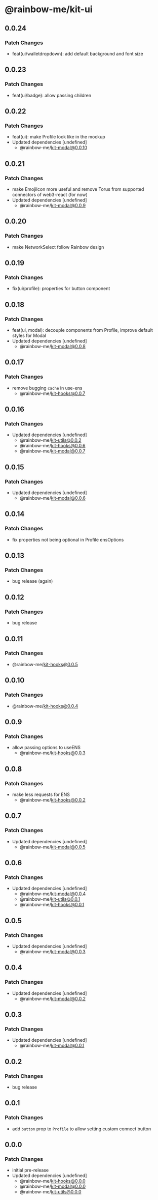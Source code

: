 # @rainbow-me/kit-ui

## 0.0.24

### Patch Changes

- feat(ui/walletdropdown): add default background and font size

## 0.0.23

### Patch Changes

- feat(ui/badge): allow passing children

## 0.0.22

### Patch Changes

- feat(ui): make Profile look like in the mockup
- Updated dependencies [undefined]
  - @rainbow-me/kit-modal@0.0.10

## 0.0.21

### Patch Changes

- make EmojiIcon more useful and remove Torus from supported connectors of web3-react (for now)
- Updated dependencies [undefined]
  - @rainbow-me/kit-modal@0.0.9

## 0.0.20

### Patch Changes

- make NetworkSelect follow Rainbow design

## 0.0.19

### Patch Changes

- fix(ui/profile): properties for button component

## 0.0.18

### Patch Changes

- feat(ui, modal): decouple components from Profile, improve default styles for Modal
- Updated dependencies [undefined]
  - @rainbow-me/kit-modal@0.0.8

## 0.0.17

### Patch Changes

- remove bugging `cache` in use-ens
  - @rainbow-me/kit-hooks@0.0.7

## 0.0.16

### Patch Changes

- Updated dependencies [undefined]
  - @rainbow-me/kit-utils@0.0.2
  - @rainbow-me/kit-hooks@0.0.6
  - @rainbow-me/kit-modal@0.0.7

## 0.0.15

### Patch Changes

- Updated dependencies [undefined]
  - @rainbow-me/kit-modal@0.0.6

## 0.0.14

### Patch Changes

- fix properties not being optional in Profile ensOptions

## 0.0.13

### Patch Changes

- bug release (again)

## 0.0.12

### Patch Changes

- bug release

## 0.0.11

### Patch Changes

- @rainbow-me/kit-hooks@0.0.5

## 0.0.10

### Patch Changes

- @rainbow-me/kit-hooks@0.0.4

## 0.0.9

### Patch Changes

- allow passing options to useENS
  - @rainbow-me/kit-hooks@0.0.3

## 0.0.8

### Patch Changes

- make less requests for ENS
  - @rainbow-me/kit-hooks@0.0.2

## 0.0.7

### Patch Changes

- Updated dependencies [undefined]
  - @rainbow-me/kit-modal@0.0.5

## 0.0.6

### Patch Changes

- Updated dependencies [undefined]
  - @rainbow-me/kit-modal@0.0.4
  - @rainbow-me/kit-utils@0.0.1
  - @rainbow-me/kit-hooks@0.0.1

## 0.0.5

### Patch Changes

- Updated dependencies [undefined]
  - @rainbow-me/kit-modal@0.0.3

## 0.0.4

### Patch Changes

- Updated dependencies [undefined]
  - @rainbow-me/kit-modal@0.0.2

## 0.0.3

### Patch Changes

- Updated dependencies [undefined]
  - @rainbow-me/kit-modal@0.0.1

## 0.0.2

### Patch Changes

- bug release

## 0.0.1

### Patch Changes

- add `button` prop to `Profile` to allow setting custom connect button

## 0.0.0

### Patch Changes

- initial pre-release
- Updated dependencies [undefined]
  - @rainbow-me/kit-hooks@0.0.0
  - @rainbow-me/kit-modal@0.0.0
  - @rainbow-me/kit-utils@0.0.0
